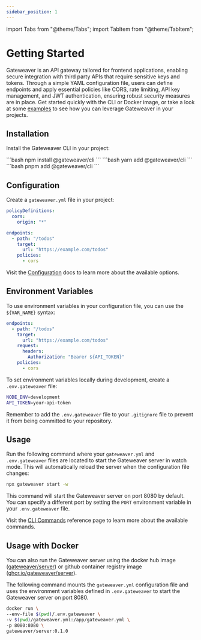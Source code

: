 ```yaml
---
sidebar_position: 1
---
```


import Tabs from "@theme/Tabs";
import TabItem from "@theme/TabItem";

# Getting Started

Gateweaver is an API gateway tailored for frontend applications, enabling secure integration with third party APIs that require sensitive keys and tokens. Through a simple YAML configuration file, users can define endpoints and apply essential policies like CORS, rate limiting, API key management, and JWT authentication, ensuring robust security measures are in place. Get started quickly with the CLI or Docker image, or take a look at some [examples](https://github.com/gateweaver/gateweaver/tree/main/examples) to see how you can leverage Gateweaver in your projects.

## Installation

Install the Gateweaver CLI in your project:

<Tabs>
  <TabItem value="npm" label="npm">
    ```bash 
    npm install @gateweaver/cli
    ```
  </TabItem>
  <TabItem value="yarn" label="Yarn">
    ```bash 
    yarn add @gateweaver/cli
    ```
  </TabItem>
  <TabItem value="pnpm" label="pnpm">
    ```bash 
    pnpm add @gateweaver/cli
    ```
  </TabItem>
</Tabs>

## Configuration

Create a `gateweaver.yml` file in your project:

```yaml title="gateweaver.yml"
policyDefinitions:
  cors:
    origin: "*"

endpoints:
  - path: "/todos"
    target:
      url: "https://example.com/todos"
    policies:
      - cors
```

Visit the [Configuration](/docs/category/configuration) docs to learn more about the available options.

## Environment Variables

To use environment variables in your configuration file, you can use the `${VAR_NAME}` syntax:

```yaml title="gateweaver.yml"
endpoints:
  - path: "/todos"
    target:
      url: "https://example.com/todos"
    request:
      headers:
        Authorization: "Bearer ${API_TOKEN}"
    policies:
      - cors
```

To set environment variables locally during development, create a `.env.gateweaver` file:

```bash title=".env.gateweaver"
NODE_ENV=development
API_TOKEN=your-api-token
```

Remember to add the `.env.gateweaver` file to your `.gitignore` file to prevent it from being committed to your repository.

## Usage

Run the following command where your `gateweaver.yml` and `.env.gateweaver` files are located to start the Gateweaver server in watch mode. This will automatically reload the server when the configuration file changes:

```bash
npx gateweaver start -w
```

This command will start the Gateweaver server on port 8080 by default. You can specify a different port by setting the `PORT` environment variable in your `.env.gateweaver` file.

Visit the [CLI Commands](/docs/cli) reference page to learn more about the available commands.

## Usage with Docker

You can also run the Gateweaver server using the docker hub image ([gateweaver/server](https://hub.docker.com/r/gateweaver/server/tags)) or github container registry image ([ghcr.io/gateweaver/server](https://github.com/gateweaver/gateweaver/pkgs/container/server)).

The following command mounts the `gateweaver.yml` configuration file and uses the environment variables defined in `.env.gateweaver` to start the Gateweaver server on port 8080.

```bash
docker run \
--env-file $(pwd)/.env.gateweaver \
-v $(pwd)/gateweaver.yml:/app/gateweaver.yml \
-p 8080:8080 \
gateweaver/server:0.1.0
```
